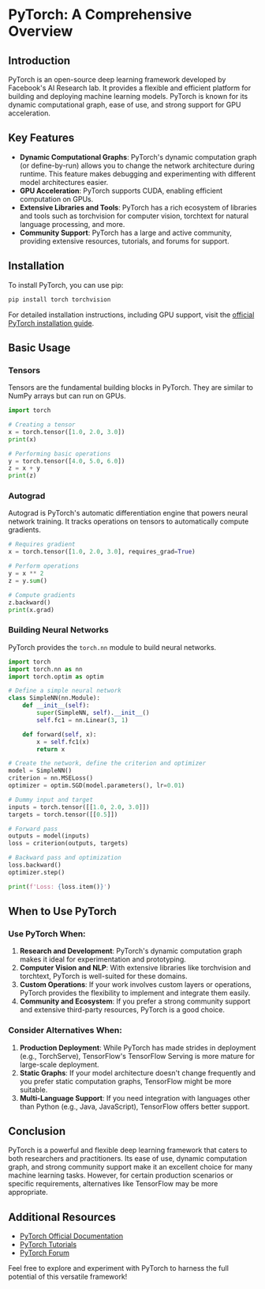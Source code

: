 # PyTorch: A Comprehensive Overview

## Introduction
PyTorch is an open-source deep learning framework developed by Facebook's AI Research lab. It provides a flexible and efficient platform for building and deploying machine learning models. PyTorch is known for its dynamic computational graph, ease of use, and strong support for GPU acceleration.

## Key Features
- **Dynamic Computational Graphs**: PyTorch's dynamic computation graph (or define-by-run) allows you to change the network architecture during runtime. This feature makes debugging and experimenting with different model architectures easier.
- **GPU Acceleration**: PyTorch supports CUDA, enabling efficient computation on GPUs.
- **Extensive Libraries and Tools**: PyTorch has a rich ecosystem of libraries and tools such as torchvision for computer vision, torchtext for natural language processing, and more.
- **Community Support**: PyTorch has a large and active community, providing extensive resources, tutorials, and forums for support.

## Installation
To install PyTorch, you can use pip:

```sh
pip install torch torchvision
```

For detailed installation instructions, including GPU support, visit the [official PyTorch installation guide](https://pytorch.org/get-started/locally/).

## Basic Usage

### Tensors
Tensors are the fundamental building blocks in PyTorch. They are similar to NumPy arrays but can run on GPUs.

```python
import torch

# Creating a tensor
x = torch.tensor([1.0, 2.0, 3.0])
print(x)

# Performing basic operations
y = torch.tensor([4.0, 5.0, 6.0])
z = x + y
print(z)
```

### Autograd
Autograd is PyTorch's automatic differentiation engine that powers neural network training. It tracks operations on tensors to automatically compute gradients.

```python
# Requires gradient
x = torch.tensor([1.0, 2.0, 3.0], requires_grad=True)

# Perform operations
y = x ** 2
z = y.sum()

# Compute gradients
z.backward()
print(x.grad)
```

### Building Neural Networks
PyTorch provides the `torch.nn` module to build neural networks.

```python
import torch
import torch.nn as nn
import torch.optim as optim

# Define a simple neural network
class SimpleNN(nn.Module):
    def __init__(self):
        super(SimpleNN, self).__init__()
        self.fc1 = nn.Linear(3, 1)

    def forward(self, x):
        x = self.fc1(x)
        return x

# Create the network, define the criterion and optimizer
model = SimpleNN()
criterion = nn.MSELoss()
optimizer = optim.SGD(model.parameters(), lr=0.01)

# Dummy input and target
inputs = torch.tensor([[1.0, 2.0, 3.0]])
targets = torch.tensor([[0.5]])

# Forward pass
outputs = model(inputs)
loss = criterion(outputs, targets)

# Backward pass and optimization
loss.backward()
optimizer.step()

print(f'Loss: {loss.item()}')
```

## When to Use PyTorch
### Use PyTorch When:
1. **Research and Development**: PyTorch's dynamic computation graph makes it ideal for experimentation and prototyping.
2. **Computer Vision and NLP**: With extensive libraries like torchvision and torchtext, PyTorch is well-suited for these domains.
3. **Custom Operations**: If your work involves custom layers or operations, PyTorch provides the flexibility to implement and integrate them easily.
4. **Community and Ecosystem**: If you prefer a strong community support and extensive third-party resources, PyTorch is a good choice.

### Consider Alternatives When:
1. **Production Deployment**: While PyTorch has made strides in deployment (e.g., TorchServe), TensorFlow's TensorFlow Serving is more mature for large-scale deployment.
2. **Static Graphs**: If your model architecture doesn't change frequently and you prefer static computation graphs, TensorFlow might be more suitable.
3. **Multi-Language Support**: If you need integration with languages other than Python (e.g., Java, JavaScript), TensorFlow offers better support.

## Conclusion
PyTorch is a powerful and flexible deep learning framework that caters to both researchers and practitioners. Its ease of use, dynamic computation graph, and strong community support make it an excellent choice for many machine learning tasks. However, for certain production scenarios or specific requirements, alternatives like TensorFlow may be more appropriate.

## Additional Resources
- [PyTorch Official Documentation](https://pytorch.org/docs/stable/index.html)
- [PyTorch Tutorials](https://pytorch.org/tutorials/)
- [PyTorch Forum](https://discuss.pytorch.org/)

Feel free to explore and experiment with PyTorch to harness the full potential of this versatile framework!